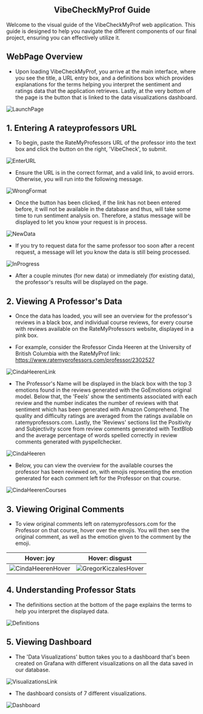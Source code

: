 <h2 align="center">VibeCheckMyProf Guide</h2>

Welcome to the visual guide of the VibeCheckMyProf web application. This guide is designed to help you navigate the different components of our final project, ensuring you can effectively utilize it.

## WebPage Overview

- Upon loading VibeCheckMyProf, you arrive at the main interface, where you see the title, a URL entry box, and a definitions box which provides explanations for the terms helping you interpret the sentiment and ratings data that the application retrieves. Lastly, at the very bottom of the page is the button that is linked to the data visualizations dashboard.

![LaunchPage](img/LaunchPage.png)


## 1. Entering A rateyprofessors URL

- To begin, paste the RateMyProfessors URL of the professor into the text box and click the button on the right, 'VibeCheck', to submit. 

![EnterURL](img/EnterURL.png)

- Ensure the URL is in the correct format, and a valid link, to avoid errors. Otherwise, you will run into the following message. 

![WrongFormat](img/WrongFormat.png)

- Once the button has been clicked, if the link has not been entered before, it will not be available in the database and thus, will take some time to run sentiment analysis on. Therefore, a status message will be displayed to let you know your request is in process. 

![NewData](img/NewData.png)

- If you try to request data for the same professor too soon after a recent request, a message will let you know the data is still being processed.

![InProgress](img/InProgress.png)

- After a couple minutes (for new data) or immediately (for existing data), the professor's results will be displayed on the page. 


## 2. Viewing A Professor's Data

- Once the data has loaded, you will see an overview for the professor's reviews in a black box, and individual course reviews, for every course with reviews available on the RateMyProfessors website, displayed in a pink box. 

- For example, consider the Rrofessor Cinda Heeren at the University of British Columbia with the RateMyProf link: https://www.ratemyprofessors.com/professor/2302527

![CindaHeerenLink](img/CindaHeerenLink.png)

- The Professor's Name will be displayed in the black box with the top 3 emotions found in the reviews generated with the GoEmotions original model. Below that, the 'Feels' show the sentiments associated with each review and the number indicates the number of reviews with that sentiment which has been generated with Amazon Comprehend. The quality and difficulty ratings are averaged from the ratings available on ratemyprofessors.com. Lastly, the 'Reviews' sections list the Positivity and Subjectivity score from review comments generated with TextBlob and the average percentage of words spelled correctly in review comments generated with pyspellchecker.

![CindaHeeren](img/CindaHeeren.png)

- Below, you can view the overview for the available courses the professor has been reviewed on, with emojis representing the emotion generated for each comment left for the Professor on that course. 

![CindaHeerenCourses](img/CindaHeerenCourses.png)


## 3. Viewing Original Comments

- To view original comments left on ratemyprofessors.com for the Professor on that course, hover over the emojis. You will then see the original comment, as well as the emotion given to the comment by the emoji. 

Hover: joy             |  Hover: disgust
:-------------------------:|:-------------------------:
![CindaHeerenHover](img/CindaHeerenHover.png)  |  ![GregorKiczalesHover](img/GregorKiczalesHover.png)


## 4. Understanding Professor Stats

- The definitions section at the bottom of the page explains the terms to help you interpret the displayed data. 

![Definitions](img/Definitions.png)


## 5. Viewing Dashboard

- The 'Data Visualizations' button takes you to a dashboard that's been created on Grafana with different visualizations on all the data saved in our database.

![VisualizationsLink](img/VisualizationsLink.png)

- The dashboard consists of 7 different visualizations. 

![Dashboard](img/Dashboard.png)
